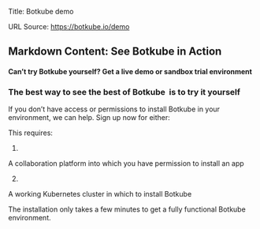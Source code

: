Title: Botkube demo

URL Source: https://botkube.io/demo

Markdown Content:
See Botkube in Action
---------------------

#### Can’t try Botkube yourself? Get a live demo or sandbox trial environment

### The best way to see the best of Botkube  is to try it yourself

If you don’t have access or permissions to install Botkube in your environment, we can help. Sign up now for either:

This requires:

1.

A collaboration platform into which you have permission to install an app

2.

A working Kubernetes cluster in which to install Botkube

The installation only takes a few minutes to get a fully functional Botkube environment.
